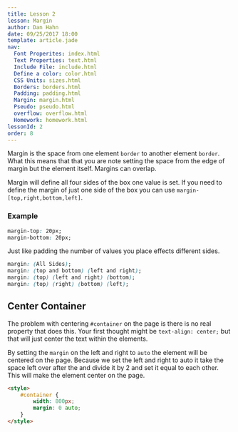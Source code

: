 ```yaml
---
title: Lesson 2
lesson: Margin
author: Dan Hahn
date: 09/25/2017 18:00
template: article.jade
nav:
  Font Properites: index.html
  Text Properties: text.html
  Include File: include.html
  Define a color: color.html
  CSS Units: sizes.html
  Borders: borders.html
  Padding: padding.html
  Margin: margin.html
  Pseudo: pseudo.html
  overflow: overflow.html
  Homework: homework.html
lessonId: 2
order: 8
---
```


Margin is the space from one element `border` to another element `border`. What this means that that you are note setting the space from the edge of margin but the element itself.  Margins can overlap.

Margin will define all four sides of the box one value is set. If you need to define the margin of just one side of the box you can use `margin-[top,right,bottom,left]`.

### Example

```css
margin-top: 20px;
margin-bottom: 20px;
```

Just like padding the number of values you place effects different sides.

```css
margin: (All Sides);
margin: (top and bottom) (left and right);
margin: (top) (left and right) (bottom);
margin: (top) (right) (bottom) (left);
```

## Center Container

The problem with centering `#container` on the page is there is no real property that does this. Your first thought might be `text-align: center;` but that will just center the text within the elements.

By setting the `margin` on the left and right to `auto` the element will be centered on the page. Because we set the left and right to auto it take the space left over after the and divide it by 2 and set it equal to each other. This will make the element center on the page.

```html
<style>
    #container {
        width: 800px;
        margin: 0 auto;
    }
</style>
```
